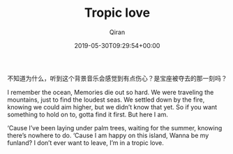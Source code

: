 ﻿---
title: Tropic love
author: Qiran
type: post
date: 2019-05-30T09:29:54+00:00
aliases: ["/tropic-love/"]
categories:
  - Journal
  - Mood
  - Music

---
<figure class="wp-block-embed-youtube wp-block-embed is-type-video is-provider-youtube wp-embed-aspect-16-9 wp-has-aspect-ratio">

<div class="wp-block-embed__wrapper">
</div></figure>

不知道为什么，听到这个背景音乐会感觉到有点伤心？是宝座被夺去的那一刻吗？

I remember the ocean, Memories die out so hard. We were traveling the mountains, just to find the loudest seas. We settled down by the fire, knowing we could aim higher, but we didn&#8217;t know that yet. So if you want something to hold on to, gotta find it first. But here I am.

&#8216;Cause I&#8217;ve been laying under palm trees, waiting for the summer, knowing there&#8217;s nowhere to do. &#8216;Cause I am happy on this island, Wanna be my funland? I don&#8217;t ever want to leave, I&#8217;m in a tropic love.
